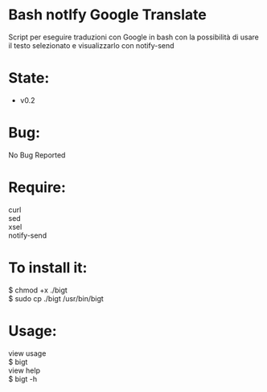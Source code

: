 Bash notIfy Google Translate
============================
Script per eseguire traduzioni con Google in bash con la possibilità di usare il testo
selezionato e visualizzarlo con notify-send

State:
======
* v0.2

Bug:
====
No Bug Reported

Require:
========
curl<br/>
sed<br/>
xsel<br/>
notify-send<br/>

To install it:
==============
$ chmod +x ./bigt<br/>
$ sudo cp ./bigt /usr/bin/bigt

Usage:
======
view usage<br/>
$ bigt<br/>
view help<br/>
$ bigt -h
